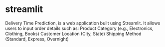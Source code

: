 # streamlit
Delivery Time Prediction, is a web application built using Streamlit. It allows users to input order details such as:    Product Category (e.g., Electronics, Clothing, Books)  Customer Location (City, State)  Shipping Method (Standard, Express, Overnight)
